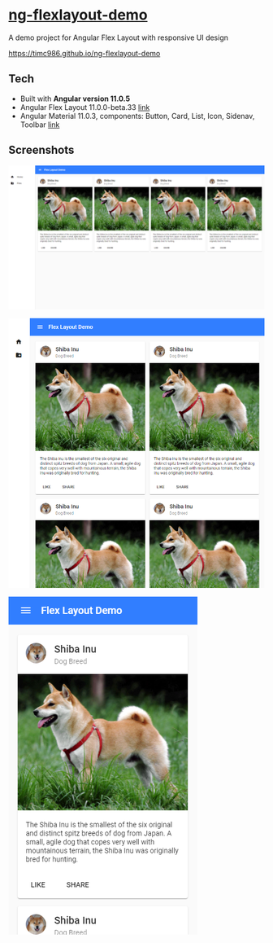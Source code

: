 # [ng-flexlayout-demo](https://timc986.github.io/ng-flexlayout-demo)

A demo project for Angular Flex Layout with responsive UI design

https://timc986.github.io/ng-flexlayout-demo

## Tech

* Built with **Angular version 11.0.5**
* Angular Flex Layout 11.0.0-beta.33 [link](https://github.com/angular/flex-layout )
* Angular Material 11.0.3, components: Button, Card, List, Icon, Sidenav, Toolbar [link](https://www.npmjs.com/package/@angular/material?activeTab=versions )


## Screenshots

![screenshot_big](readme_assets/screenshot_big.png)

![screenshot_medium](readme_assets/screenshot_medium.png)

![screenshot_phone](readme_assets/screenshot_phone.png)